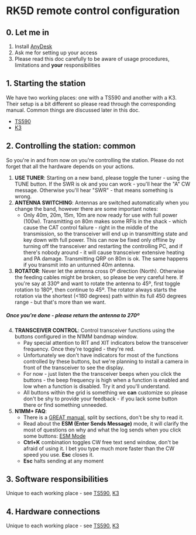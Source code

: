 # RK5D remote control configuration

## 0. Let me in
1. Install [AnyDesk](https://anydesk.com)
2. Ask me for setting up your access
3. Please read this doc carefully to be aware of usage procedures, limitations and **your** responsibilities


## 1. Starting the station
We have two working places: one with a TS590 and another with a K3. Their setup is a bit different so please read through the corresponding manual.
Common things are discussed later in this doc.

- [TS590](./kenwood/README.md)
- [K3](./elecraft/README.md)

## 2. Controlling the station: common
So you're in and from now on you're controlling the station. Please do not forget that all the hardware depends on your actions.
1. **USE TUNER**: Starting on a new band, please toggle the tuner - using the TUNE button. If the SWR is ok and you can work - you'll hear the "A" CW message. Otherwise you'll hear "SWR" - that means something is wrong.
2. **ANTENNA SWITCHING**: Antennas are switched automatically when you change the band, however there are some important notes:
    - Only 40m, 20m, 15m, 10m are now ready for use with full power (100w).
      Transmitting on 80m makes some RFIs in the shack - which cause the CAT control failure - right in the middle of the transmission, so the transceiver will end up in transmitting state and key down with full power.
      This can now be fixed only offline by turning off the transceiver and restarting the controlling PC, and if there's nobody around - it will cause transceiver extensive heating and PA damage. Transmitting QRP on 80m is ok.
      The same happens if you transmit into an untunned 40m antenna.
3. **ROTATOR**: Never let the antenna cross 0º direction (North). Otherwise the feeding cables might be broken, so please be very careful here.
   If you're say at 330º and want to rotate the antenna to 45º, first toggle rotation to 180º, then continue to 45º.
   The rotator always starts the rotation via the shortest (<180 degrees) path within its full 450 degrees range - but that's more than we want.
##### Once you're done - please return the antenna to 270º
4. **TRANSCEIVER CONTROL**: Control transceiver functions using the buttons configured in the N1MM bandmap window.
    - Pay special attention to RIT and XIT indicators below the transceiver frequency. Once they're toggled - they're red.
    - Unfortunately we don't have indicators for most of the functions controlled by these buttons, but we're planning to install a camera in front of the transceiver to see the display.
    - For now - just listen the the transceiver beeps when you click the buttons - the beep frequency is high when a function is enabled and low when a function is disabled. Try it and you'll understand.
    - All buttons within the grid is something we **can** customize so please don't be shy to provide your feedback - if you lack some button there or find something unneeded.
5. **N1MM+ FAQ**:
    - There is a [GREAT manual](https://n1mmwp.hamdocs.com/), split by sections, don't be shy to read it.
    - Read about the **ESM (Enter Sends Message)** mode, it will clarify the most of questions on why and what the log sends when you click some buttons: [ESM Mode](https://n1mmwp.hamdocs.com/setup/keyboard-shortcuts/#enter-sends-message-mode-esm)
    - **Ctrl+K** combination toggles CW free text send window, don't be afraid of using it. I bet you type much more faster than the CW speed you use. **Esc** closes it.
    - **Esc** halts sending at any moment
   
## 3. Software responsibilities
Unique to each working place - see [TS590](./kenwood/README.md), [K3](./elecraft/README.md)

## 4. Hardware connections
Unique to each working place - see [TS590](./kenwood/README.md), [K3](./elecraft/README.md)